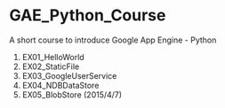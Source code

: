 # GAE_Python_Course
A short course to introduce Google App Engine - Python

1. EX01_HelloWorld
2. EX02_StaticFile
3. EX03_GoogleUserService
4. EX04_NDBDataStore
5. EX05_BlobStore (2015/4/7)